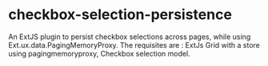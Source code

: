 checkbox-selection-persistence
==============================

An ExtJS plugin to persist checkbox selections across pages, while using Ext.ux.data.PagingMemoryProxy. The requisites are : ExtJs Grid with a store using pagingmemoryproxy, Checkbox selection model.
